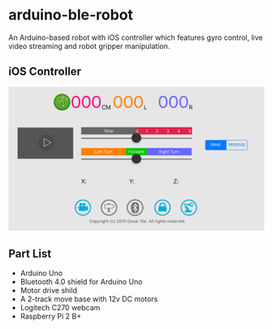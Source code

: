 # arduino-ble-robot
An Arduino-based robot with iOS controller which features gyro control, live video streaming and robot gripper manipulation.

## iOS Controller
![iOS controller screenshot](/assets/ios_screenshot.png)

## Part List

* Arduino Uno
* Bluetooth 4.0 shield for Arduino Uno
* Motor drive shild
* A 2-track move base with 12v DC motors
* Logitech C270 webcam
* Raspberry Pi 2 B+
